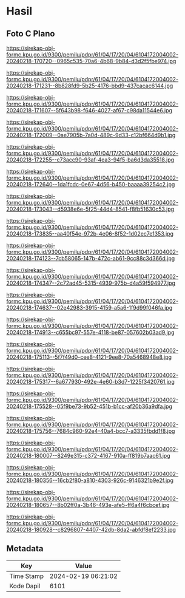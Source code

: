 # Hasil

## Foto C Plano

https://sirekap-obj-formc.kpu.go.id/9300/pemilu/pdpr/61/04/17/20/04/6104172004002-20240218-170720--0965c535-70a6-4b68-9b84-d3d2f5fbe974.jpg

https://sirekap-obj-formc.kpu.go.id/9300/pemilu/pdpr/61/04/17/20/04/6104172004002-20240218-171231--8b828fd9-5b25-4176-bbd9-437cacac6144.jpg

https://sirekap-obj-formc.kpu.go.id/9300/pemilu/pdpr/61/04/17/20/04/6104172004002-20240218-171607--5f643b98-f646-4027-af67-c98da11544e6.jpg

https://sirekap-obj-formc.kpu.go.id/9300/pemilu/pdpr/61/04/17/20/04/6104172004002-20240218-172009--0ae7905b-7a0d-489c-9d33-c12bf664d9b1.jpg

https://sirekap-obj-formc.kpu.go.id/9300/pemilu/pdpr/61/04/17/20/04/6104172004002-20240218-172255--c73acc90-93af-4ea3-94f5-ba6d3da35518.jpg

https://sirekap-obj-formc.kpu.go.id/9300/pemilu/pdpr/61/04/17/20/04/6104172004002-20240218-172640--1da1fcdc-0e67-4d56-b450-baaaa39254c2.jpg

https://sirekap-obj-formc.kpu.go.id/9300/pemilu/pdpr/61/04/17/20/04/6104172004002-20240218-173043--d5938e6e-5f25-44d4-8541-f8fb51630c53.jpg

https://sirekap-obj-formc.kpu.go.id/9300/pemilu/pdpr/61/04/17/20/04/6104172004002-20240218-173835--aa40f54e-972b-4e06-8f52-1d02ec7e1353.jpg

https://sirekap-obj-formc.kpu.go.id/9300/pemilu/pdpr/61/04/17/20/04/6104172004002-20240218-174123--7cb58065-147b-472c-ab61-9cc88c3d366d.jpg

https://sirekap-obj-formc.kpu.go.id/9300/pemilu/pdpr/61/04/17/20/04/6104172004002-20240218-174347--2c72ad45-5315-4939-975b-d4a59f594977.jpg

https://sirekap-obj-formc.kpu.go.id/9300/pemilu/pdpr/61/04/17/20/04/6104172004002-20240218-174637--02e42983-3915-4159-a5a6-1f9d99f046fa.jpg

https://sirekap-obj-formc.kpu.go.id/9300/pemilu/pdpr/61/04/17/20/04/6104172004002-20240218-174913--c655bc97-557e-4118-be87-057602b03ad9.jpg

https://sirekap-obj-formc.kpu.go.id/9300/pemilu/pdpr/61/04/17/20/04/6104172004002-20240218-175113--5f7f49d0-cee8-4121-9ee8-70a5468948e8.jpg

https://sirekap-obj-formc.kpu.go.id/9300/pemilu/pdpr/61/04/17/20/04/6104172004002-20240218-175317--6a677930-492e-4e60-b3d7-1225f3420761.jpg

https://sirekap-obj-formc.kpu.go.id/9300/pemilu/pdpr/61/04/17/20/04/6104172004002-20240218-175528--05f9be73-9b52-451b-b1cc-af20b36a9dfa.jpg

https://sirekap-obj-formc.kpu.go.id/9300/pemilu/pdpr/61/04/17/20/04/6104172004002-20240218-175756--7684c960-92e4-40a4-bcc7-a3335fbdd1f8.jpg

https://sirekap-obj-formc.kpu.go.id/9300/pemilu/pdpr/61/04/17/20/04/6104172004002-20240218-180007--8249e315-c372-4167-910a-ff819b7aac61.jpg

https://sirekap-obj-formc.kpu.go.id/9300/pemilu/pdpr/61/04/17/20/04/6104172004002-20240218-180356--16cb2f80-a810-4303-926c-9146321b9e2f.jpg

https://sirekap-obj-formc.kpu.go.id/9300/pemilu/pdpr/61/04/17/20/04/6104172004002-20240218-180657--8b02ff0a-3b46-493e-afe5-ff6a4f6cbcef.jpg

https://sirekap-obj-formc.kpu.go.id/9300/pemilu/pdpr/61/04/17/20/04/6104172004002-20240218-180928--c8296807-4407-42db-8da2-abfdf8ef2233.jpg


## Metadata

| Key        | Value               |
| ---------- | ------------------- |
| Time Stamp | 2024-02-19 06:21:02 |
| Kode Dapil | 6101                |




